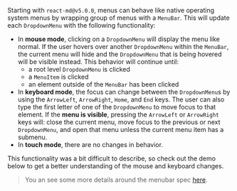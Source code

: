 Starting with `react-md@v5.0.0`, menus can behave like native operating system
menus by wrapping group of menus with a `MenuBar`. This will update each
`DropdownMenu` with the following functionality:

- In **mouse mode**, clicking on a `DropdownMenu` will display the menu like
  normal. If the user hovers over another `DropdownMenu` within the `MenuBar`,
  the current menu will hide and the `DropdownMenu` that is being hovered will
  be visible instead. This behavior will continue until:
  - a root level `DropdownMenu` is clicked
  - a `MenuItem` is clicked
  - an element outside of the `MenuBar` has been clicked
- In **keyboard mode**, the focus can change between the `DropdownMenu`s by
  using the `ArrowLeft`, `ArrowRight`, `Home`, and `End` keys. The user can also
  type the first letter of one of the `DropdownMenu` to move focus to that
  element. If the **menu is visible**, pressing the `ArrowLeft` or `ArrowRight`
  keys will: close the current menu, move focus to the previous or next
  `DropdownMenu`, and open that menu unless the current menu item has a submenu.
- In **touch mode**, there are no changes in behavior.

This functionality was a bit difficult to describe, so check out the demo below
to get a better understanding of the mouse and keyboard changes.

> You an see some more details around the menubar spec
> [here](https://www.w3.org/TR/wai-aria-practices/#menu).
